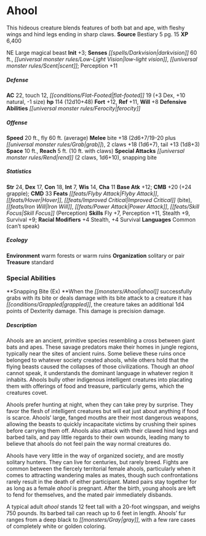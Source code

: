 ﻿---
cssclass: [monsters]
title1: Ahool
desc_short: This hideous creature blends features of both bat and ape, with fleshy
  wings and hind legs ending in sharp claws.
title2: Ahool
CR: 9
sources:
- name: Bestiary 5
  page: 15
  link: http://paizo.com/products/btpy9g9x?Pathfinder-Roleplaying-Game-Bestiary-5
XP: 6400
alignment: NE
size: Large
type: magical beast
initiative:
  bonus: 3
senses:
  darkvision: 60
  low-light vision: true
  scent: true
AC:
  AC: 22
  touch: 12
  flat_footed: 19
  components:
    dex: 3
    natural: 10
    size: -1
HP:
  HP: 114
  long: 12d10+48
saves:
  fort: 12
  ref: 11
  will: 8
defensive_abilities:
- ferocity
speeds:
  base: 20
  fly: 60
  fly_maneuverability: average
attacks:
  melee:
  - - text: bite +18 (2d6+7/19-20 plus grab)
      entries:
      - - damage: 2d6+7
          crit_range: 19-20
        - effect: grab
      attack: bite
      bonus:
      - 18
    - text: 2 claws +18 (1d6+7)
      entries:
      - - damage: 1d6+7
      count: 2
      attack: claws
      bonus:
      - 18
    - text: tail +13 (1d8+3)
      entries:
      - - damage: 1d8+3
      attack: tail
      bonus:
      - 13
  special:
  - rend (2 claws, 1d6+10)
  - snapping bite
space: 10
reach: 5
reach_other: 10 ft. with claws
ability_scores:
  STR: 24
  DEX: 17
  CON: 18
  INT: 7
  WIS: 14
  CHA: 11
BAB: 12
CMB: 20
CMB_other: +24 grapple
CMD: 33
feats:
- name: Flyby Attack
- name: Hover
- name: Improved Critical (bite)
- name: Iron Will
- name: Power Attack
- name: Skill Focus (Perception)
skills:
  Fly: 7
  Perception: 11
  Stealth: 9
  Survival: 9
  _racial_mods:
    Stealth:
      _: 4
    Survival:
      _: 4
languages:
- Common (can't speak)
ecology:
  environment: warm forests or warm ruins
  organization: solitary or pair
  treasure_type: standard
special_abilities:
  Snapping Bite (Ex): When the ahool successfully grabs with its bite or deals damage
    with its bite attack to a creature it has grappled, the creature takes an additional
    1d4 points of Dexterity damage. This damage is precision damage.
desc_long: |-
  Ahools are an ancient, primitive species resembling a cross between giant bats and apes. These savage predators make their homes in jungle regions, typically near the sites of ancient ruins. Some believe these ruins once belonged to whatever society created ahools, while others hold that the flying beasts caused the collapses of those civilizations. Though an ahool cannot speak, it understands the dominant language in whatever region it inhabits. Ahools bully other indigenous intelligent creatures into placating them with offerings of food and treasure, particularly gems, which the creatures covet.

  Ahools prefer hunting at night, when they can take prey by surprise. They favor the flesh of intelligent creatures but will eat just about anything if food is scarce. Ahools' large, fanged mouths are their most dangerous weapons, allowing the beasts to quickly incapacitate victims by crushing their spines before carrying them off. Ahools also attack with their clawed hind legs and barbed tails, and pay little regards to their own wounds, leading many to believe that ahools do not feel pain the way normal creatures do.

  Ahools have very little in the way of organized society, and are mostly solitary hunters. They can live for centuries, but rarely breed. Fights are common between the fiercely territorial female ahools, particularly when it comes to attracting wandering males as mates, though such confrontations rarely result in the death of either participant. Mated pairs stay together for as long as a female ahool is pregnant. After the birth, young ahools are left to fend for themselves, and the mated pair immediately disbands.

  A typical adult ahool stands 12 feet tall with a 20-foot wingspan, and weighs 750 pounds. Its barbed tail can reach up to 6 feet in length. Ahools' fur ranges from a deep black to gray, with a few rare cases of completely white or golden coloring.

---

# Ahool
This hideous creature blends features of both bat and ape, with fleshy wings and hind legs ending in sharp claws.
**Source** Bestiary 5 pg. 15
**XP** 6,400

NE Large magical beast
**Init** +3; **Senses** _[[spells/Darkvision|darkvision]]_ 60 ft., _[[universal monster rules/Low-Light Vision|low-light vision]]_, _[[universal monster rules/Scent|scent]]_; Perception +11

##### Defense

**AC** 22, touch 12, _[[conditions/Flat-Footed|flat-footed]]_ 19 (+3 Dex, +10 natural, -1 size)
**hp** 114 (12d10+48)
**Fort** +12, **Ref** +11, **Will** +8
**Defensive Abilities** _[[universal monster rules/Ferocity|ferocity]]_

##### Offense
**Speed** 20 ft., fly 60 ft. (average)
**Melee** bite +18 (2d6+7/19-20 plus _[[universal monster rules/Grab|grab]]_), 2 claws +18 (1d6+7), tail +13 (1d8+3)
**Space** 10 ft., **Reach** 5 ft. (10 ft. with claws)
**Special Attacks** _[[universal monster rules/Rend|rend]]_ (2 claws, 1d6+10), snapping bite

##### Statistics
**Str** 24, **Dex** 17, **Con** 18, **Int** 7, **Wis** 14, **Cha** 11
**Base Atk** +12; **CMB** +20 (+24 grapple); **CMD** 33
**Feats** _[[feats/Flyby Attack|Flyby Attack]]_, _[[feats/Hover|Hover]]_, _[[feats/Improved Critical|Improved Critical]]_ (bite), _[[feats/Iron Will|Iron Will]]_, _[[feats/Power Attack|Power Attack]]_, _[[feats/Skill Focus|Skill Focus]]_ (Perception)
**Skills** Fly +7, Perception +11, Stealth +9, Survival +9; **Racial Modifiers** +4 Stealth, +4 Survival
**Languages** Common (can’t speak)

##### Ecology

**Environment** warm forests or warm ruins
**Organization** solitary or pair
**Treasure** standard

### Special Abilities
**Snapping Bite (Ex) **When the _[[monsters/Ahool|ahool]]_ successfully grabs with its bite or deals damage with its bite attack to a creature it has _[[conditions/Grappled|grappled]]_, the creature takes an additional 1d4 points of Dexterity damage. This damage is precision damage.

##### Description

Ahools are an ancient, primitive species resembling a cross between giant bats and apes. These savage predators make their homes in jungle regions, typically near the sites of ancient ruins. Some believe these ruins once belonged to whatever society created ahools, while others hold that the flying beasts caused the collapses of those civilizations. Though an _ahool_ cannot speak, it understands the dominant language in whatever region it inhabits. Ahools bully other indigenous intelligent creatures into placating them with offerings of food and treasure, particularly gems, which the creatures covet.

Ahools prefer hunting at night, when they can take prey by surprise. They favor the flesh of intelligent creatures but will eat just about anything if food is scarce. Ahools’ large, fanged mouths are their most dangerous weapons, allowing the beasts to quickly incapacitate victims by crushing their spines before carrying them off. Ahools also attack with their clawed hind legs and barbed tails, and pay little regards to their own wounds, leading many to believe that ahools do not feel pain the way normal creatures do.

Ahools have very little in the way of organized society, and are mostly solitary hunters. They can live for centuries, but rarely breed. Fights are common between the fiercely territorial female ahools, particularly when it comes to attracting wandering males as mates, though such confrontations rarely result in the death of either participant. Mated pairs stay together for as long as a female _ahool_ is pregnant. After the birth, young ahools are left to fend for themselves, and the mated pair immediately disbands.

A typical adult _ahool_ stands 12 feet tall with a 20-foot wingspan, and weighs 750 pounds. Its barbed tail can reach up to 6 feet in length. Ahools’ fur ranges from a deep black to _[[monsters/Gray|gray]]_, with a few rare cases of completely white or golden coloring.